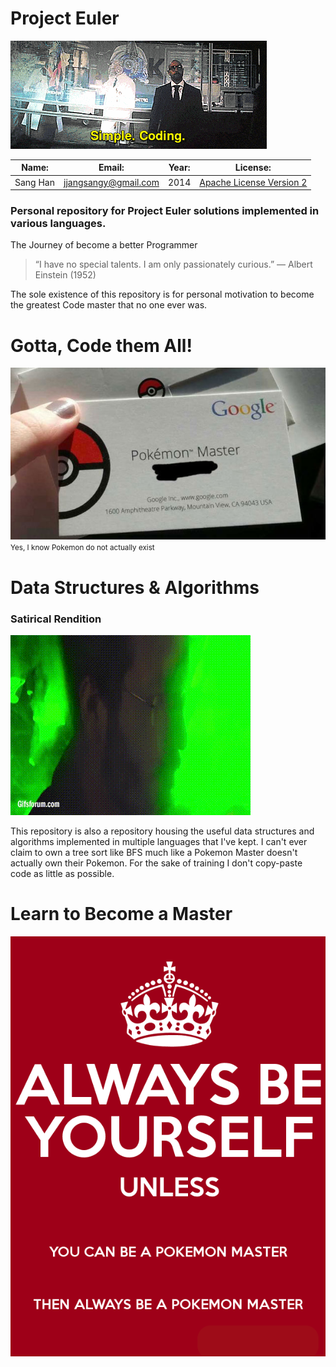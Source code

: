 Project Euler
==============

![algorithms.gif](./img/algorithms.gif)

| Name:    | Email:               | Year: | License:                 |
|----------|----------------------|-------|--------------------------|
| Sang Han | jjangsangy@gmail.com | 2014  | [Apache License Version 2](https://github.com/jjangsangy/Project-Euler/blob/master/LICENSE) |

### Personal repository for Project Euler solutions implemented in various languages.
The Journey of become a better Programmer
> “I have no special talents. I am only passionately curious.”
— Albert Einstein (1952)


The sole existence of this repository is for personal motivation to become the greatest
Code master that no one ever was.

# Gotta, Code them All!
![pokemon.jpg](./img/pokemon.jpg)
<small>Yes, I know Pokemon do not actually exist</small>

# Data Structures & Algorithms

### Satirical Rendition
![master.gif](./img/master.gif)

This repository is also a repository housing the useful data structures and algorithms implemented
in multiple languages that I've kept. I can't ever claim to own a tree sort like BFS
much like a Pokemon Master doesn't actually own their Pokemon. For the sake of training
I don't copy-paste code as little as possible.

# Learn to Become a Master
![pokemon_master.png](./img/pokemon_master.png)

